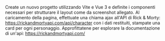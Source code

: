 Create un nuovo progetto utilizzando Vite e Vue 3 e definite i componenti necessari per strutturare il layout come da screenshot allegato.
Al caricamento della pagina, effettuate una chiama ajax all'API di Rick & Morty:
https://rickandmortyapi.com/api/character
con i dati restituiti, stampate una card per ogni personaggio.
Approfittatene per esplorare la documentazione di un'api:
https://rickandmortyapi.com/